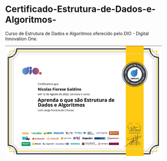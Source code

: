 # Certificado-Estrutura-de-Dados-e-Algoritmos-
Curso de Estrutura de Dados e Algoritmos oferecido pelo DIO - Digital Innovation One.

![Screenshot](https://github.com/NicolasFiorese/Certificado-Estrutura-de-Dados-e-Algoritmos-/blob/main/PrintCertificado.jpg)
